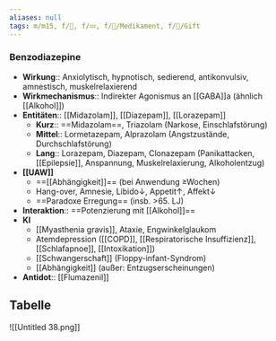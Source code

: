 ```yaml
---
aliases: null
tags: m/m15, f/🧠, f/💤, f/💊/Medikament, f/🍄/Gift
---
```

### Benzodiazepine
- **Wirkung**:: Anxiolytisch, hypnotisch, sedierend, antikonvulsiv, amnestisch, muskelrelaxierend
- **Wirkmechanismus**:: Indirekter Agonismus an [[GABA]]a (ähnlich [[Alkohol]])
- **Entitäten**:: [[Midazolam]], [[Diazepam]], [[Lorazepam]]
	- **Kurz**:: ==Midazolam==, Triazolam (Narkose, Einschlafstörung)
	- **Mittel**:: Lormetazepam, Alprazolam (Angstzustände, Durchschlafstörung)
	- **Lang**:: Lorazepam, Diazepam, Clonazepam (Panikattacken, [[Epilepsie]], Anspannung, Muskelrelaxierung, Alkoholentzug)
- **[[UAW]]** 
	- ==[[Abhängigkeit]]== (bei Anwendung ≥Wochen)
	- Hang-over, Amnesie, Libido↓, Appetit↑, Affekt↓
	- ==Paradoxe Erregung== (insb. >65. LJ)
- **Interaktion**:: ==Potenzierung mit [[Alkohol]]==
- **KI**
	- [[Myasthenia gravis]], Ataxie, Engwinkelglaukom
	- Atemdepression ([[COPD]], [[Respiratorische Insuffizienz]], [[Schlafapnoe]], [[Intoxikation]])
	- [[Schwangerschaft]] (Floppy-infant-Syndrom)
	- [[Abhängigkeit]] (außer: Entzugserscheinungen)
- **Antidot**:: [[Flumazenil]]

## Tabelle
![[Untitled 38.png]]